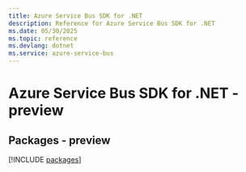 ```yaml
---
title: Azure Service Bus SDK for .NET
description: Reference for Azure Service Bus SDK for .NET
ms.date: 05/30/2025
ms.topic: reference
ms.devlang: dotnet
ms.service: azure-service-bus
---
```

# Azure Service Bus SDK for .NET - preview
## Packages - preview
[!INCLUDE [packages](service-bus-index.md)]